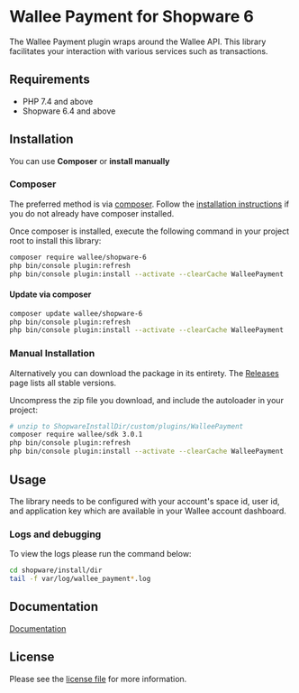 

Wallee Payment for Shopware 6
=============================

The Wallee Payment plugin wraps around the Wallee API. This library facilitates your interaction with various services such as transactions.

## Requirements

- PHP 7.4 and above
- Shopware 6.4 and above

## Installation

You can use **Composer** or **install manually**

### Composer

The preferred method is via [composer](https://getcomposer.org). Follow the
[installation instructions](https://getcomposer.org/doc/00-intro.md) if you do not already have
composer installed.

Once composer is installed, execute the following command in your project root to install this library:

```bash
composer require wallee/shopware-6
php bin/console plugin:refresh
php bin/console plugin:install --activate --clearCache WalleePayment
```

#### Update via composer
```bash
composer update wallee/shopware-6
php bin/console plugin:refresh
php bin/console plugin:install --activate --clearCache WalleePayment
```

### Manual Installation

Alternatively you can download the package in its entirety. The [Releases](../../releases) page lists all stable versions.

Uncompress the zip file you download, and include the autoloader in your project:

```bash
# unzip to ShopwareInstallDir/custom/plugins/WalleePayment
composer require wallee/sdk 3.0.1
php bin/console plugin:refresh
php bin/console plugin:install --activate --clearCache WalleePayment
```

## Usage
The library needs to be configured with your account's space id, user id, and application key which are available in your Wallee
account dashboard.

### Logs and debugging
To view the logs please run the command below:
```bash
cd shopware/install/dir
tail -f var/log/wallee_payment*.log
```

## Documentation

[Documentation](https://plugin-documentation.wallee.com/wallee-payment/shopware-6/4.0.19/docs/en/documentation.html)

## License

Please see the [license file](https://github.com/wallee-payment/shopware-6/blob/master/LICENSE.txt) for more information.